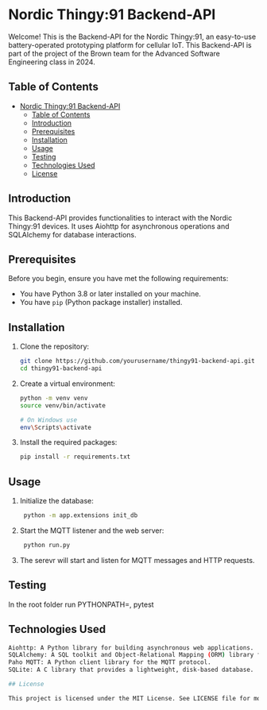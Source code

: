 # Nordic Thingy:91 Backend-API

Welcome! This is the Backend-API for the Nordic Thingy:91, an easy-to-use battery-operated prototyping platform for cellular IoT. This Backend-API is part of the project of the Brown team for the Advanced Software Engineering class in 2024.

## Table of Contents

- [Nordic Thingy:91 Backend-API](#nordic-thingy91-backend-api)
  - [Table of Contents](#table-of-contents)
  - [Introduction](#introduction)
  - [Prerequisites](#prerequisites)
  - [Installation](#installation)
  - [Usage](#usage)
  - [Testing](#testing)
  - [Technologies Used](#technologies-used)
  - [License](#license)

## Introduction

This Backend-API provides functionalities to interact with the Nordic Thingy:91 devices. It uses Aiohttp for asynchronous operations and SQLAlchemy for database interactions.

## Prerequisites

Before you begin, ensure you have met the following requirements:

- You have Python 3.8 or later installed on your machine.
- You have `pip` (Python package installer) installed.

## Installation

1. Clone the repository:

   ```sh
   git clone https://github.com/yourusername/thingy91-backend-api.git
   cd thingy91-backend-api

2. Create a virtual environment:
    ```sh
    python -m venv venv
    source venv/bin/activate
    
    # On Windows use     
    env\Scripts\activate

3. Install the required packages:
   ```sh
   pip install -r requirements.txt

## Usage

1. Initialize the database:
   ```sh
    python -m app.extensions init_db

2. Start the MQTT listener and the web server:
   ```sh
    python run.py

3. The serevr will start and listen for MQTT messages and HTTP requests.

## Testing

In the root folder run PYTHONPATH=, pytest

## Technologies Used
   ```sh
Aiohttp: A Python library for building asynchronous web applications.
SQLAlchemy: A SQL toolkit and Object-Relational Mapping (ORM) library for Python.
Paho MQTT: A Python client library for the MQTT protocol.
SQLite: A C library that provides a lightweight, disk-based database.

## License

This project is licensed under the MIT License. See LICENSE file for more details.

